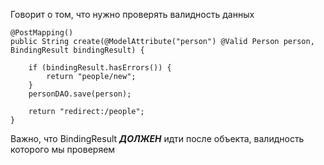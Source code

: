 
Говорит о том, что нужно проверять валидность данных

	@PostMapping()  
	public String create(@ModelAttribute("person") @Valid Person person, BindingResult bindingResult) {  
	  
	    if (bindingResult.hasErrors()) {  
	        return "people/new";  
	    }  
	    personDAO.save(person);  
	  
	    return "redirect:/people";  
	}

Важно, что BindingResult **_ДОЛЖЕН_** идти после объекта, валидность которого мы проверяем
